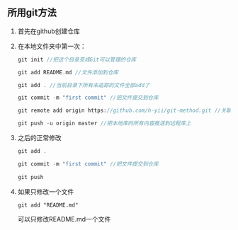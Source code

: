 ## 所用git方法

1. 首先在github创建仓库

2. 在本地文件夹中第一次：

   ```c++
   git init //把这个目录变成Git可以管理的仓库
   
   git add README.md //文件添加到仓库
   
   git add . //当前目录下所有未追踪的文件全部add了 
   
   git commit -m "first commit" //把文件提交到仓库
   
   git remote add origin https://github.com/h-yii/git-method.git //关联远程仓库
   
   git push -u origin master //把本地库的所有内容推送到远程库上
   ```

3. 之后的正常修改

   ```c++
   git add .
   
   git commit -m "first commit" //把文件提交到仓库
       
   git push
   ```

4. 如果只修改一个文件

   ```
   git add "README.md"
   ```

   可以只修改README.md一个文件

